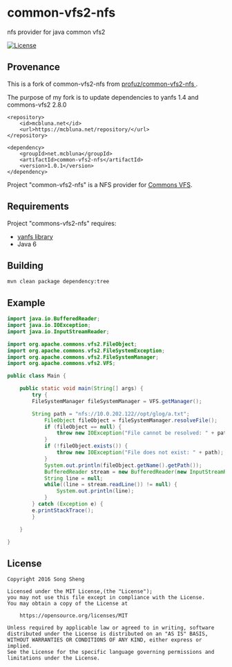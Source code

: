 # common-vfs2-nfs
nfs provider for java common vfs2

[![License](http://img.shields.io/badge/License-MIT-blue.svg?style=flat)](http://opensource.org/licenses/mit)

## Provenance
This is a fork of common-vfs2-nfs from [  profuz/common-vfs2-nfs  ](https://github.com/profuz/common-vfs2-nfs).

The purpose of my fork is to update dependencies to yanfs 1.4 and commons-vfs2 2.8.0

    <repository>
        <id>mcbluna.net</id>
        <url>https://mcbluna.net/repository/</url>
    </repository>

    <dependency>
        <groupId>net.mcbluna</groupId>
        <artifactId>common-vfs2-nfs</artifactId>
        <version>1.0.1</version>
    </dependency>

Project "common-vfs2-nfs" is a NFS provider for [Commons VFS](http://commons.apache.org/proper/commons-vfs/).


## Requirements

Project "commons-vfs2-nfs" requires:
* [yanfs library](https://github.com/raisercostin/yanfs)
* Java 6


## Building

    mvn clean package dependency:tree


## Example

```java
import java.io.BufferedReader;
import java.io.IOException;
import java.io.InputStreamReader;

import org.apache.commons.vfs2.FileObject;
import org.apache.commons.vfs2.FileSystemException;
import org.apache.commons.vfs2.FileSystemManager;
import org.apache.commons.vfs2.VFS;

public class Main {

	public static void main(String[] args) {
	    try {
		FileSystemManager fileSystemManager = VFS.getManager();

		String path = "nfs://10.0.202.122//opt/glog/a.txt";
	        FileObject fileObject = fileSystemManager.resolveFile();
	        if (fileObject == null) {
	            throw new IOException("File cannot be resolved: " + path);
	        }
	        if (!fileObject.exists()) {
	            throw new IOException("File does not exist: " + path);
	        }
	        System.out.println(fileObject.getName().getPath());
	        BufferedReader stream = new BufferedReader(new InputStreamReader(fileObject.getContent().getInputStream(), "utf-8"));
        	String line = null;
        	while((line = stream.readLine()) != null) {
        		System.out.println(line);
        	}
	    } catch (Exception e) {
		e.printStackTrace();
	    }

	}

}
```



## License

```
Copyright 2016 Song Sheng

Licensed under the MIT License,(the "License");
you may not use this file except in compliance with the License.
You may obtain a copy of the License at

    https://opensource.org/licenses/MIT

Unless required by applicable law or agreed to in writing, software
distributed under the License is distributed on an "AS IS" BASIS,
WITHOUT WARRANTIES OR CONDITIONS OF ANY KIND, either express or implied.
See the License for the specific language governing permissions and
limitations under the License.
```
